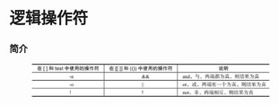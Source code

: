 # 逻辑操作符

### 简介

<figure><img src="../../.gitbook/assets/image (108).png" alt=""><figcaption></figcaption></figure>
